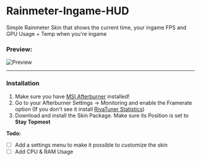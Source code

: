 # Rainmeter-Ingame-HUD
Simple Rainmeter Skin that shows the current time, your ingame FPS and GPU Usage + Temp when you're ingame

### Preview:

![Preview](https://dl.sapphyrus.xyz/n6bio78z.gif/)

***

### Installation
1. Make sure you have [MSI Afterburner](https://de.msi.com/page/afterburner) installed! 
2. Go to your Afterburner Settings -> Monitoring and enable the Framerate option (If you don't see it install [RivaTuner Statistics](http://www.guru3d.com/files-details/rtss-rivatuner-statistics-server-download.html))
3. Download and install the Skin Package. Make sure its Position is set to **Stay Topmost**

**Todo:**
- [ ] Add a settings menu to make it possible to customize the skin
- [ ] Add CPU & RAM Usage